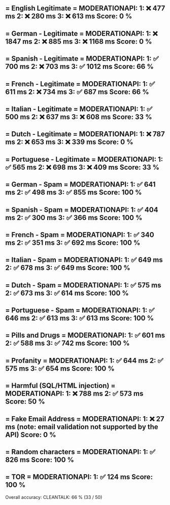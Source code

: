 = English Legitimate =
MODERATIONAPI:
1: ❌ 477 ms
2: ❌ 280 ms
3: ❌ 613 ms
Score: 0 %
---

= German - Legitimate =
MODERATIONAPI:
1: ❌ 1847 ms
2: ❌ 885 ms
3: ❌ 1168 ms
Score: 0 %
---

= Spanish - Legitimate =
MODERATIONAPI:
1: ✅ 700 ms
2: ❌ 703 ms
3: ✅ 1012 ms
Score: 66 %
---

= French - Legitimate =
MODERATIONAPI:
1: ✅ 611 ms
2: ❌ 734 ms
3: ✅ 687 ms
Score: 66 %
---

= Italian - Legitimate =
MODERATIONAPI:
1: ✅ 500 ms
2: ❌ 637 ms
3: ❌ 608 ms
Score: 33 %
---

= Dutch - Legitimate =
MODERATIONAPI:
1: ❌ 787 ms
2: ❌ 653 ms
3: ❌ 339 ms
Score: 0 %
---

= Portuguese - Legitimate =
MODERATIONAPI:
1: ✅ 565 ms
2: ❌ 698 ms
3: ❌ 409 ms
Score: 33 %
---

= German - Spam =
MODERATIONAPI:
1: ✅ 641 ms
2: ✅ 498 ms
3: ✅ 855 ms
Score: 100 %
---

= Spanish - Spam =
MODERATIONAPI:
1: ✅ 404 ms
2: ✅ 300 ms
3: ✅ 366 ms
Score: 100 %
---

= French - Spam =
MODERATIONAPI:
1: ✅ 340 ms
2: ✅ 351 ms
3: ✅ 692 ms
Score: 100 %
---

= Italian - Spam =
MODERATIONAPI:
1: ✅ 649 ms
2: ✅ 678 ms
3: ✅ 649 ms
Score: 100 %
---

= Dutch - Spam =
MODERATIONAPI:
1: ✅ 575 ms
2: ✅ 673 ms
3: ✅ 614 ms
Score: 100 %
---

= Portuguese - Spam =
MODERATIONAPI:
1: ✅ 646 ms
2: ✅ 613 ms
3: ✅ 613 ms
Score: 100 %
---

= Pills and Drugs =
MODERATIONAPI:
1: ✅ 601 ms
2: ✅ 588 ms
3: ✅ 742 ms
Score: 100 %
---

= Profanity =
MODERATIONAPI:
1: ✅ 644 ms
2: ✅ 575 ms
3: ✅ 654 ms
Score: 100 %
---

= Harmful (SQL/HTML injection) =
MODERATIONAPI:
1: ❌ 788 ms
2: ✅ 573 ms
Score: 50 %
---

= Fake Email Address =
MODERATIONAPI:
1: ❌ 27 ms (note: email validation not supported by the API)
Score: 0 %
---

= Random characters =
MODERATIONAPI:
1: ✅ 826 ms
Score: 100 %
---

= TOR =
MODERATIONAPI:
1: ✅ 124 ms
Score: 100 %
---


Overall accuracy:
CLEANTALK: 66 % (33 / 50)